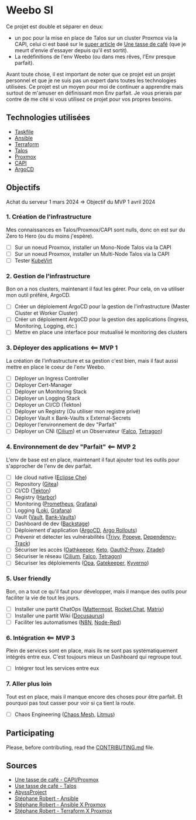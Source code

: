 # Weebo SI

Ce projet est double et séparer en deux:

- un poc pour la mise en place de Talos sur un cluster Proxmox via la CAPI, celui ci est basé sur le [super article](https://une-tasse-de.cafe/blog/talos-capi-proxmox/) de [Une tasse de café](https://une-tasse-de.cafe/) (que je meurt d'envie d'essayer depuis qu'il est sortit).
- La redéfinitions de l'env Weebo (ou dans mes rêves, l'Env presque parfait).

Avant toute chose, il est important de noter que ce projet est un projet personnel et que je ne suis pas un expert dans toutes les technologies utilisées. Ce projet est un moyen pour moi de continuer a apprendre mais surtout de m'amuser en définissant mon Env parfait. Je vous prierais par contre de me cité si vous utilisez ce projet pour vos propres besoins.

## Technologies utilisées

- [Taskfile](https://taskfile.dev/#/)
- [Ansible](https://www.ansible.com/)
- [Terraform](https://www.terraform.io/)
- [Talos](https://www.talos.dev/)
- [Proxmox](https://www.proxmox.com/)
- [CAPI](https://cluster-api.sigs.k8s.io/)
- [ArgoCD](https://argoproj.github.io/argo-cd/)

## Objectifs

Achat du serveur 1 mars 2024 => Objectif du MVP 1 avril 2024

### 1. Création de l'infrastructure

Mes connaissances en Talos/Proxmox/CAPI sont nulls, donc on est sur du Zero to Hero (ou du moins j'espère).

- [ ] Sur un noeud Proxmox, installer un Mono-Node Talos via la CAPI
- [ ] Sur un noeud Proxmox, installer un Multi-Node Talos via la CAPI
- [ ] Tester [KubeVirt](https://kubevirt.io/)

### 2. Gestion de l'infrastructure

Bon on a nos clusters, maintenant il faut les gérer. Pour cela, on va utiliser mon outil préféré, ArgoCD.

- [ ] Créer un déploiement ArgoCD pour la gestion de l'infrastructure (Master Cluster et Worker Cluster)
- [ ] Créer un déploiement ArgoCD pour la gestion des applications (Ingress, Monitoring, Logging, etc.)
- [ ] Mettre en place une interface pour mutualisé le monitoring des clusters

### 3. Déployer des applications <== MVP 1

La création de l'infrastructure et sa gestion c'est bien, mais il faut aussi mettre en place le coeur de l'env Weebo.

- [ ] Déployer un Ingress Controller
- [ ] Déployer Cert-Manager
- [ ] Déployer un Monitoring Stack
- [ ] Déployer un Logging Stack
- [ ] Déployer un CI/CD (Tekton)
- [ ] Déployer un Registry (Ou utiliser mon registre privé)
- [ ] Déployer Vault x Bank-Vaults x External-Secrets
- [ ] Déployer l'environnement de dev "Parfait"
- [ ] Déployer un CNI ([Cilium](https://cilium.io/)) et un Observateur ([Falco](https://falco.org/), [Tetragon](https://tetragon.io/))

### 4. Environnement de dev "Parfait" <== MVP 2

L'env de base est en place, maintenant il faut ajouter tout les outils pour s'approcher de l'env de dev parfait.

- [ ] Ide cloud native ([Eclipse Che](https://www.eclipse.org/che/))
- [ ] Repository ([Gitea](https://gitea.io/))
- [ ] CI/CD ([Tekton](https://tekton.dev/))
- [ ] Registry ([Harbor](https://goharbor.io/))
- [ ] Monitoring ([Prometheus](https://prometheus.io/), [Grafana](https://grafana.com/))
- [ ] Logging ([Loki](https://grafana.com/loki/), [Grafana](https://grafana.com/))
- [ ] Vault ([Vault](https://www.vaultproject.io/), [Bank-Vaults](https://banzaicloud.com/products/bank-vaults/))
- [ ] Dashboard de dev ([Backstage](https://backstage.io/))
- [ ] Déploiement d'application ([ArgoCD](https://argoproj.github.io/argo-cd/), [Argo Rollouts](https://argoproj.github.io/argo-rollouts/))
- [ ] Prévenir et détecter les vulnérabilités ([Trivy](https://trivy.dev/latest/), [Popeye](https://popeyecli.io/), [Dependency-Track](https://dependencytrack.org/))
- [ ] Sécuriser les accès ([Oathkeeper](https://www.ory.sh/oathkeeper/), [Keto](https://www.ory.sh/keto/), [Oauth2-Proxy](https://oauth2-proxy.github.io/oauth2-proxy/), [Zitadel](https://zitadel.com/))
- [ ] Sécuriser le réseau ([Cilium](https://cilium.io/), [Falco](https://falco.org/), [Tetragon](https://tetragon.io/))
- [ ] Sécuriser les déploiements ([Opa](https://www.openpolicyagent.org/), [Gatekeeper](https://www.openpolicyagent.org/docs/latest/kubernetes-introduction/), [Kyverno](https://kyverno.io/))

### 5. User friendly

Bon, on a tout ce qu'il faut pour développer, mais il manque des outils pour faciliter la vie de tout les jours.

- [ ] Installer une partit ChatOps ([Mattermost](https://mattermost.com/), [Rocket.Chat](https://rocket.chat/), [Matrix](https://matrix.org/))
- [ ] Installer une partit Wiki ([Docusaurus](https://docusaurus.io/))
- [ ] Faciliter les automatismes ([N8N](https://n8n.io/), [Node-Red](https://nodered.org/))

### 6. Intégration <== MVP 3

Plein de services sont en place, mais ils ne sont pas systématiquement intégrés entre eux. C'est toujours mieux un Dashboard qui regroupe tout.

- [ ] Intégrer tout les services entre eux

### 7. Aller plus loin

Tout est en place, mais il manque encore des choses pour être parfait. Et pourquoi pas tout casser pour voir si ça tient la route.

- [ ] Chaos Engineering ([Chaos Mesh](https://chaos-mesh.org/), [Litmus](https://litmuschaos.io/))

## Participating

Please, before contributing, read the [CONTRIBUTING.md](CONTRIBUTING.md) file.

## Sources

- [Une tasse de café - CAPI/Proxmox](https://une-tasse-de.cafe/blog/talos-capi-proxmox/)
- [Use tasse de café - Talos](https://une-tasse-de.cafe/blog/talos/)
- [AbyssProject](https://wiki.abyssproject.net/en/proxmox/proxmox-with-one-public-ip)
- [Stéphane Robert - Ansible](https://blog.stephane-robert.info/docs/infra-as-code/gestion-de-configuration/ansible/introduction/)
- [Stéphane Robert - Ansible X Proxmox](https://blog.stephane-robert.info/docs/virtualiser/type1/proxmox/ansible-modules/)
- [Stéphane Robert - Terraform X Proxmox](https://blog.stephane-robert.info/docs/virtualiser/type1/proxmox/terraform/)
